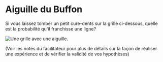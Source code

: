 # Aiguille du Buffon

Si vous laissez tomber un petit cure-dents sur la grille ci-dessous, quelle est la probabilité qu'il franchisse une ligne?

![Une grille avec une aiguille.](https://github.com/supportingami/sami-maths-club/blob/master/maths-club-pack/images/buffons-needle-1.png?raw=true)

(Voir les notes du facilitateur pour plus de détails sur la façon de réaliser une expérience et de vérifier la validité de vos hypothèses)
